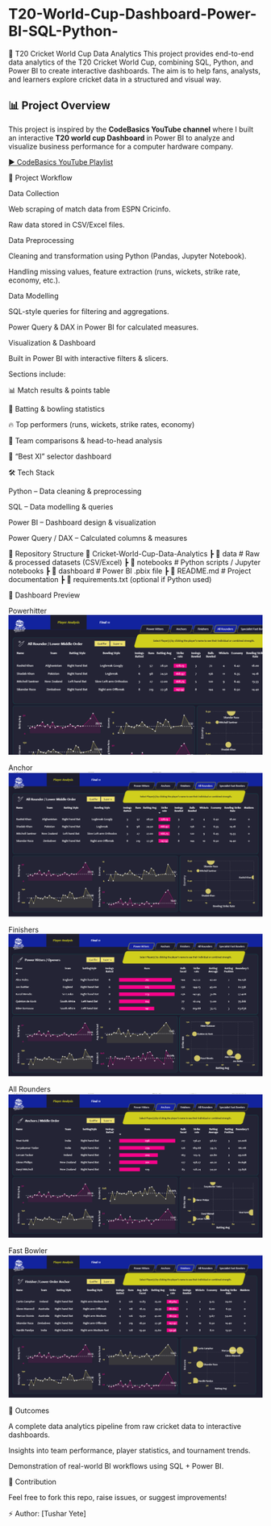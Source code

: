 # T20-World-Cup-Dashboard-Power-BI-SQL-Python-
🏏 T20 Cricket World Cup Data Analytics  This project provides end-to-end data analytics of the T20 Cricket World Cup, combining SQL, Python, and Power BI to create interactive dashboards. The aim is to help fans, analysts, and learners explore cricket data in a structured and visual way.

## 📊 Project Overview  
This project is inspired by the **CodeBasics YouTube channel** where I built an interactive **T20 world cup Dashboard** in Power BI to analyze and visualize business performance for a computer hardware company.  

[▶ CodeBasics YouTube Playlist](https://www.youtube.com/watch?v=4QkYy1wANXA&t=1619s) 

🚀 Project Workflow

Data Collection

Web scraping of match data from ESPN Cricinfo.

Raw data stored in CSV/Excel files.

Data Preprocessing

Cleaning and transformation using Python (Pandas, Jupyter Notebook).

Handling missing values, feature extraction (runs, wickets, strike rate, economy, etc.).

Data Modelling

SQL-style queries for filtering and aggregations.

Power Query & DAX in Power BI for calculated measures.

Visualization & Dashboard

Built in Power BI with interactive filters & slicers.

Sections include:

📊 Match results & points table

🏏 Batting & bowling statistics

🔥 Top performers (runs, wickets, strike rates, economy)

🎯 Team comparisons & head-to-head analysis

🧩 “Best XI” selector dashboard

🛠️ Tech Stack

Python – Data cleaning & preprocessing

SQL – Data modelling & queries

Power BI – Dashboard design & visualization

Power Query / DAX – Calculated columns & measures

📂 Repository Structure
📁 Cricket-World-Cup-Data-Analytics
 ┣ 📂 data          # Raw & processed datasets (CSV/Excel)
 ┣ 📂 notebooks     # Python scripts / Jupyter notebooks
 ┣ 📂 dashboard     # Power BI .pbix file
 ┣ 📜 README.md     # Project documentation
 ┣ 📜 requirements.txt (optional if Python used)

📸 Dashboard Preview

Powerhitter
<img src="https://github.com/Tushar100700/T20-World-Cup-Dashboard-Power-BI-SQL-Python-/blob/main/1T20.png">

Anchor
<img src="https://github.com/Tushar100700/T20-World-Cup-Dashboard-Power-BI-SQL-Python-/blob/main/2T20.png">

Finishers
<img src="https://github.com/Tushar100700/T20-World-Cup-Dashboard-Power-BI-SQL-Python-/blob/main/3T20.png">

All Rounders
<img src="https://github.com/Tushar100700/T20-World-Cup-Dashboard-Power-BI-SQL-Python-/blob/main/4T20.png">

Fast Bowler 
<img src="https://github.com/Tushar100700/T20-World-Cup-Dashboard-Power-BI-SQL-Python-/blob/main/5T20.png">










🎯 Outcomes

A complete data analytics pipeline from raw cricket data to interactive dashboards.

Insights into team performance, player statistics, and tournament trends.

Demonstration of real-world BI workflows using SQL + Power BI.

🤝 Contribution

Feel free to fork this repo, raise issues, or suggest improvements!

⚡ Author: [Tushar Yete]

